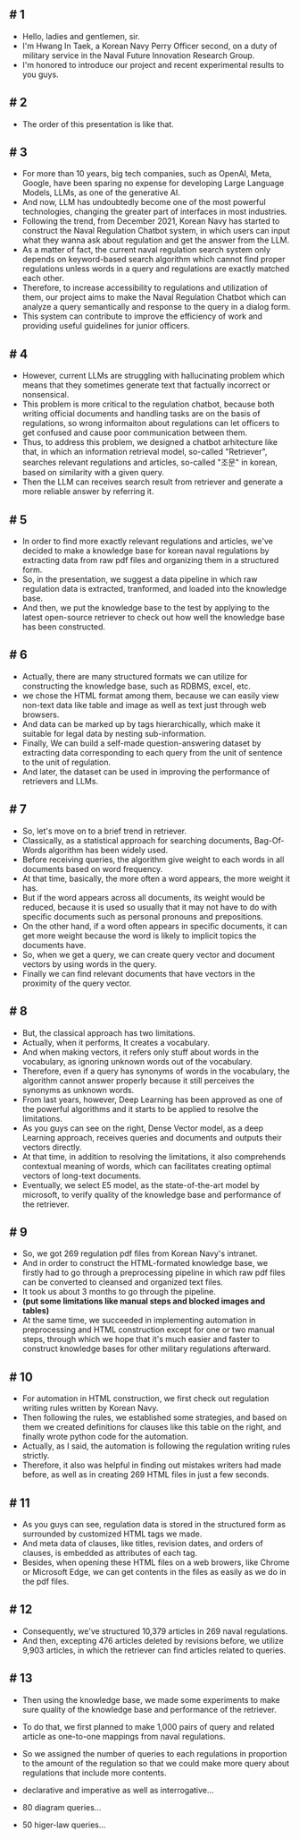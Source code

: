 ## # 1
- Hello, ladies and gentlemen, sir.
- I'm Hwang In Taek, a Korean Navy Perry Officer second, on a duty of military service in the Naval Future Innovation Research Group.
- I'm honored to introduce our project and recent experimental results to you guys.

## # 2
- The order of this presentation is like that.

## # 3
- For more than 10 years, big tech companies, such as OpenAI, Meta, Google, have been sparing no expense for developing Large Language Models, LLMs, as one of the generative AI.
- And now, LLM has undoubtedly become one of the most powerful technologies, changing the greater part of interfaces in most industries.
- Following the trend, from December 2021, Korean Navy has started to construct the Naval Regulation Chatbot system, in which users can input what they wanna ask about regulation and get the answer from the LLM.
- As a matter of fact, the current naval regulation search system only depends on keyword-based search algorithm which cannot find proper regulations unless words in a query and regulations are exactly matched each other.
- Therefore, to increase accessibility to regulations and utilization of them, our project aims to make the Naval Regulation Chatbot which can analyze a query semantically and response to the query in a dialog form.
- This system can contribute to improve the efficiency of work and providing useful guidelines for junior officers.

## # 4
- However, current LLMs are struggling with hallucinating problem which means that they sometimes generate text that factually incorrect or nonsensical.
- This problem is more critical to the regulation chatbot, because both writing official documents and handling tasks are on the basis of regulations, so wrong informaiton about regulations can let officers to get confused and cause poor communication between them.
- Thus, to address this problem, we designed a chatbot arhitecture like that, in which an information retrieval model, so-called "Retriever", searches relevant regulations and articles, so-called "조문" in korean, based on similarity with a given query.
- Then the LLM can receives search result from retriever and generate a more reliable answer by referring it.

## # 5
- In order to find more exactly relevant regulations and articles, we've decided to make a knowledge base for korean naval regulations by extracting data from raw pdf files and organizing them in a structured form.
- So, in the presentation, we suggest a data pipeline in which raw regulation data is extracted, tranformed, and loaded into the knowledge base.
- And then, we put the knowledge base to the test by applying to the latest open-source retriever to check out how well the knowledge base has been constructed.

## # 6
- Actually, there are many structured formats we can utilize for constructing the knowledge base, such as RDBMS, excel, etc.
- we chose the HTML format among them, because we can easily view non-text data like table and image as well as text just through web browsers.
- And data can be marked up by tags hierarchically, which make it suitable for legal data by nesting sub-information.
- Finally, We can build a self-made question-answering dataset by extracting data corresponding to each query from the unit of sentence to the unit of regulation.
- And later, the dataset can be used in improving the performance of retrievers and LLMs.

## # 7
- So, let's move on to a brief trend in retriever.
- Classically, as a statistical approach for searching documents, Bag-Of-Words algorithm has been widely used.
- Before receiving queries, the algorithm give weight to each words in all documents based on word frequency.
- At that time, basically, the more often a word appears, the more weight it has.
- But if the word appears across all documents, its weight would be reduced, because it is used so usually that it may not have to do with specific documents such as personal pronouns and prepositions.
- On the other hand, if a word often appears in specific documents, it can get more weight because the word is likely to implicit topics the documents have.
- So, when we get a query, we can create query vector and document vectors by using words in the query.
- Finally we can find relevant documents that have vectors in the proximity of the query vector.

## # 8
- But, the classical approach has two limitations. 
- Actually, when it performs, It creates a vocabulary.
- And when making vectors, it refers only stuff about words in the vocabulary, as ignoring unknown words out of the vocabulary.
- Therefore, even if a query has synonyms of words in the vocabulary, the algorithm cannot answer properly because it still perceives the synonyms as unknown words.
- From last years, however, Deep Learning has been approved as one of the powerful algorithms and it starts to be applied to resolve the limitations.
- As you guys can see on the right, Dense Vector model, as a deep Learning approach, receives queries and documents and outputs their vectors directly.
- At that time, in addition to resolving the limitations, it also comprehends contextual meaning of words, which can facilitates creating optimal vectors of long-text documents.
- Eventually, we select E5 model, as the state-of-the-art model by microsoft, to verify quality of the knowledge base and performance of the retriever.

## # 9
- So, we got 269 regulation pdf files from Korean Navy's intranet.
- And in order to construct the HTML-formated knowledge base, we firstly had to go through a preprocessing pipeline in which raw pdf files can be converted to cleansed and organized text files.
- It took us about 3 months to go through the pipeline.
- **(put some limitations like manual steps and blocked images and tables)**
- At the same time, we succeeded in implementing automation in preprocessing and HTML construction except for one or two manual steps, through which we hope that it's much easier and faster to construct knowledge bases for other military regulations afterward.

## # 10
- For automation in HTML construction, we first check out regulation writing rules written by Korean Navy.
- Then following the rules, we established some strategies, and based on them we created definitions for clauses like this table on the right, and finally wrote python code for the automation.
- Actually, as I said, the automation is following the regulation writing rules strictly.
- Therefore, it also was helpful in finding out mistakes writers had made before, as well as in creating 269 HTML files in just a few seconds.

## # 11
- As you guys can see, regulation data is stored in the structured form as surrounded by customized HTML tags we made.
- And meta data of clauses, like titles, revision dates, and orders of clauses, is embedded as attributes of each tag.
- Besides, when opening these HTML files on a web browers, like Chrome or Microsoft Edge, we can get contents in the files as easily as we do in the pdf files.

## # 12
- Consequently, we've structured 10,379 articles in 269 naval regulations.
- And then, excepting 476 articles deleted by revisions before, we utilize 9,903 articles, in which the retriever can find articles related to queries.

## # 13
- Then using the knowledge base, we made some experiments to make sure quality of the knowledge base and performance of the retriever.
- To do that, we first planned to make 1,000 pairs of query and related article as one-to-one mappings from naval regulations.
- So we assigned the number of queries to each regulations in proportion to the amount of the regulation so that we could make more query about regulations that include more contents.

- declarative and imperative as well as interrogative...
- 80 diagram queries...
- 50 higer-law queries...
